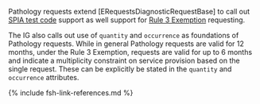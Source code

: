 Pathology requests extend [ERequestsDiagnosticRequestBase] to call out [SPIA test code](https://www.rcpa.edu.au/Library/Practising-Pathology/PTIS/APUTS-Downloads) support as well support for [Rule 3 Exemption](https://www9.health.gov.au/mbs/fullDisplay.cfm?type=note&q=PN.4.2&qt=noteID) requesting.

The IG also calls out use of `quantity` and `occurrence` as foundations of Pathology requests.  While in general Pathology requests are valid for 12 months, under the Rule 3 Exemption, requests are valid for up to 6 months and indicate a multiplicity constraint on service provision based on the single request.  These can be explicitly be stated in the `quantity` and `occurrence` attributes.

{% include fsh-link-references.md %}